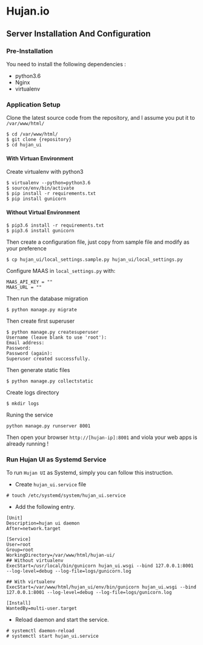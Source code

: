# Hujan.io

## Server Installation And Configuration

### Pre-Installation

You need to install the following dependencies :

- python3.6
- Nginx
- virtualenv

### Application Setup


Clone the latest source code from the repository, and I assume you put it to `/var/www/html/`

```
$ cd /var/www/html/
$ git clone {repository}
$ cd hujan_ui
```

#### With Virtuan Environment
Create virtualenv with python3

```
$ virtualenv --python=python3.6
$ source/env/bin/activate
$ pip install -r requirements.txt
$ pip install gunicorn
```

#### Without Virtual Environment
```
$ pip3.6 install -r requirements.txt
$ pip3.6 install gunicorn
```

Then create a configuration file, just copy from sample file and modify as your preference

```
$ cp hujan_ui/local_settings.sample.py hujan_ui/local_settings.py
```

Configure MAAS in `local_settings.py` with:
```
MAAS_API_KEY = ""
MAAS_URL = ""
``` 

Then run the database migration

```
$ python manage.py migrate
```

Then create first superuser

```
$ python manage.py createsuperuser
Username (leave blank to use 'root'):
Email address:
Password:
Password (again):
Superuser created successfully.
```

Then generate static files

```
$ python manage.py collectstatic
```

Create logs directory

```
$ mkdir logs
```

Runing the service

```
python manage.py runserver 8001
```

Then open your browser `http://[hujan-ip]:8001` and viola your web apps is already running !

### Run Hujan UI as Systemd Service 

To run `Hujan UI` as Systemd, simply you can follow this instruction.  

- Create `hujan_ui.service` file
```
# touch /etc/systemd/system/hujan_ui.service
```

- Add the following entry.
```
[Unit]
Description=hujan ui daemon
After=network.target

[Service]
User=root
Group=root
WorkingDirectory=/var/www/html/hujan-ui/
## Without virtualenv
ExecStart=/usr/local/bin/gunicorn hujan_ui.wsgi --bind 127.0.0.1:8001 --log-level=debug --log-file=logs/gunicorn.log

## With virtualenv
ExecStart=/var/www/html/hujan_ui/env/bin/gunicorn hujan_ui.wsgi --bind 127.0.0.1:8001 --log-level=debug --log-file=logs/gunicorn.log

[Install]
WantedBy=multi-user.target
```

- Reload daemon and start the service.

```
# systemctl daemon-reload
# systemctl start hujan_ui.service
```